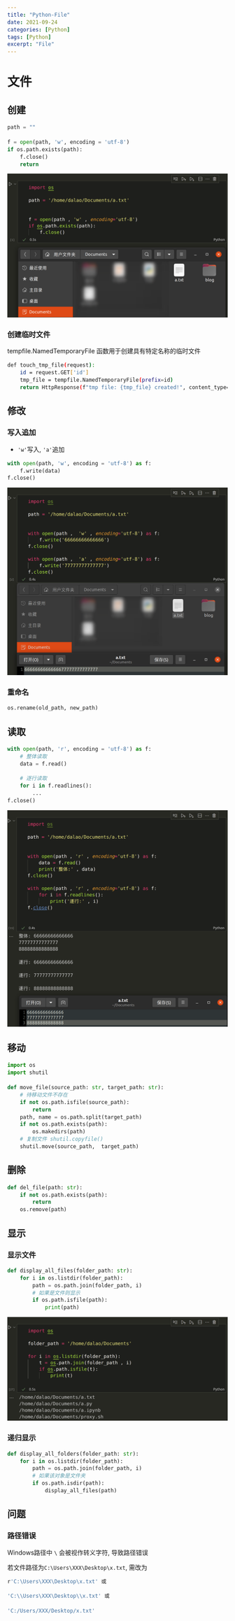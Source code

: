 ```yaml
---
title: "Python-File"
date: 2021-09-24
categories: [Python]
tags: [Python]
excerpt: "File"
---
```


# 文件

## 创建

```py
path = ""

f = open(path, 'w', encoding = 'utf-8')
if os.path.exists(path):
    f.close()
    return
```

![](https://raw.githubusercontent.com/dmjcb/SelfImgur/main/20211225130907.png)

### 创建临时文件

tempfile.NamedTemporaryFile 函数用于创建具有特定名称的临时文件

```sh
def touch_tmp_file(request):
    id = request.GET['id']
    tmp_file = tempfile.NamedTemporaryFile(prefix=id)
    return HttpResponse(f"tmp file: {tmp_file} created!", content_type='text/plain')
```

## 修改

### 写入追加

- `'w'`写入, `'a'`追加

```py
with open(path, 'w', encoding = 'utf-8') as f:
    f.write(data)
f.close()
```

![](https://raw.githubusercontent.com/dmjcb/SelfImgur/main/20211225132548.png)

### 重命名
  
```py
os.rename(old_path, new_path)
```

## 读取

```py
with open(path, 'r', encoding = 'utf-8') as f:
    # 整体读取
    data = f.read()

    # 逐行读取
    for i in f.readlines():
        ...
f.close()
```

![](https://raw.githubusercontent.com/dmjcb/SelfImgur/main/20211225142026.png)

## 移动

```py
import os
import shutil

def move_file(source_path: str, target_path: str):
    # 待移动文件不存在
    if not os.path.isfile(source_path):
        return
    path, name = os.path.split(target_path)
    if not os.path.exists(path):
        os.makedirs(path)
    # 复制文件 shutil.copyfile() 
    shutil.move(source_path,  target_path)
```

## 删除


```py
def del_file(path: str):
    if not os.path.exists(path):
        return
    os.remove(path)
```

## 显示

### 显示文件

```py
def display_all_files(folder_path: str):
    for i in os.listdir(folder_path):
        path = os.path.join(folder_path, i)
        # 如果是文件则显示
        if os.path.isfile(path):
            print(path)
```

![](https://raw.githubusercontent.com/dmjcb/SelfImgur/main/20211225150924.png)

### 递归显示

```py
def display_all_folders(folder_path: str):
    for i in os.listdir(folder_path):
        path = os.path.join(folder_path, i)
        # 如果该对象是文件夹
        if os.path.isdir(path):
            display_all_files(path)
```

## 问题

### 路径错误

Windows路径中 `\` 会被视作转义字符, 导致路径错误

若文件路径为`C:\Users\XXX\Desktop\x.txt`, 需改为

```sh
r'C:\Users\XXX\Desktop\x.txt' 或

'C:\\Users\XXX\Desktop\\x.txt' 或

'C:/Users/XXX/Desktop/x.txt'
```